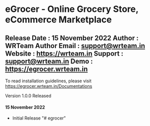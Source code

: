 # eGrocer - Online Grocery Store, eCommerce Marketplace

Release Date    : 15 November 2022
Author          : WRTeam
Author Email    : support@wrteam.in
Website         : https://wrteam.in
Support         : support@wrteam.in
Demo            : https://egrocer.wrteam.in
--------------------------------------------

To read installation guidelines, please visit https://egrocer.wrteam.in/Documentations


Version 1.0.0 Released
#### 15 November 2022

* Initial Release
"# egrocer" 
